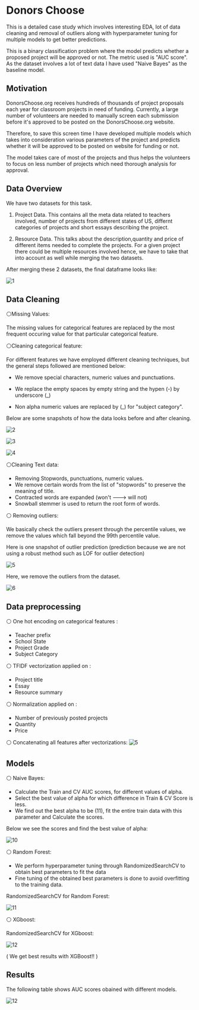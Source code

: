 
# Donors Choose

This is a detailed case study which involves interesting EDA, lot of
data cleaning and removal of outliers along with hyperparameter tuning for multiple models to get better predictions.

This is a binary classification problem where the model predicts whether a proposed project will be approved or not.
The metric used is "AUC score". As the dataset involves a lot of text data I have used "Naive Bayes" as the baseline model.







## Motivation

DonorsChoose.org receives hundreds of thousands of project proposals each year for classroom projects in need of funding. Currently, a large number of volunteers are needed to manually screen each submission before it's approved to be posted on the DonorsChoose.org website.

Therefore, to save this screen time I have developed multiple models which takes into consideration 
various parameters of the project and predicts whether it will be approved to be posted on website for funding or not. 

The model takes care of most of the projects and thus helps the volunteers to focus on less number of projects which need thorough analysis for approval.
## Data Overview
We have two datasets for this task.

1. Project Data.
This contains all the meta data related to
 teachers involved, number of projects from different states of US, differnt categories of projects and short essays describing the project.

 2. Resource Data.
 This talks about the description,quantity and price of different items needed to complete the projects.
 For a given project there could be multiple resources involved hence, we have to take that into account as well while merging the two datasets.
 
  
  After merging these 2 datasets, the final dataframe looks like:

  ![1](data.PNG)



## Data Cleaning

⚪Missing Values: 

The missing values for categorical features are replaced by the most frequent occuring value for that particular categorical feature.


⚪Cleaning categorical feature:

For different features we have employed different cleaning techniques, but the general steps followed are mentioned below:
- We remove special characters, numeric values and punctuations.

- We replace the empty spaces by empty string and the hypen (-) by underscore (_)

- Non alpha numeric values are replaced by (_) for "subject category".

Below are some snapshots of how the data looks before and after cleaning.

![2](clean_1.PNG)

![3](clean_2.PNG)

![4](title_clean.PNG)


⚪Cleaning Text data:

- Removing Stopwords, punctuations, numeric values.
- We remove certain words from the list of "stopwords" to preserve the meaning of title.
- Contracted words are expanded (won't ---> will not)
- Snowball stemmer is used to return the root form of words.

⚪ Removing outliers:

We basically check the outliers present through the percentile values, we  remove the values which fall beyond the 99th percentile value.

Here is one snapshot of outlier prediction (prediction because we are not using a robust method such as LOF for outlier detection)

![5](percentile.PNG)

Here, we remove the outliers from the dataset.

![6](outliers.PNG)



## Data preprocessing

⚪ One hot encoding on categorical features :
- Teacher prefix
- School State
- Project Grade
- Subject Category 
   
⚪ TFIDF vectorization applied on :
- Project title
- Essay
- Resource summary

⚪ Normalization applied on :
- Number of previously posted projects
- Quantity
- Price
   

⚪ Concatenating all features after vectorizations:
![5](final_matrix.PNG)


## Models

⚪ Naive Bayes:

- Calculate the Train and CV AUC scores, for different values of alpha.
- Select the best value of alpha for which difference in Train & CV Score is less.   
- We find out the best alpha to be (11), fit the entire train data with this parameter and Calculate the scores.

Below we see the scores and find the best value of alpha:

![10](naive_hyp.PNG)

⚪ Random Forest:

- We perform hyperparameter tuning through RandomizedSearchCV to obtain best parameters to fit the data
- Fine tuning of the obtained best parameters is done to avoid overfitting to the training data.

RandomizedSearchCV for Random Forest:

![11](rf_hyp_tun.PNG)

⚪ XGboost:

RandomizedSearchCV for XGboost:

![12](xgb_hyp_tun.PNG)

( We get best results with XGBoost!! ) 



## Results

The following table shows AUC scores obained with different models.

![12](results.PNG)